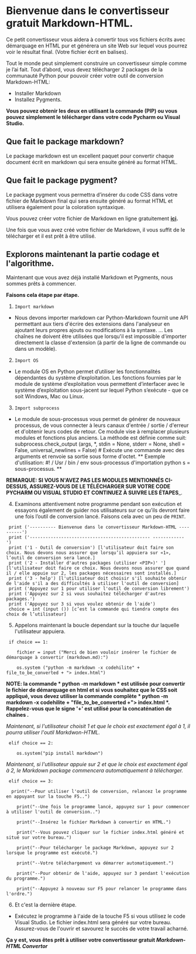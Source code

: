 ﻿
# Bienvenue dans le convertisseur gratuit Markdown-HTML.
 
 Ce petit convertisseur vous aidera à convertir tous vos fichiers écrits avec démarquage en HTML pur et générera un site Web sur lequel vous pourrez voir le résultat final. (Votre fichier écrit en balises).
 
 Tout le monde peut simplement construire un convertisseur simple comme je l’ai fait.
 Tout d’abord, vous devez télécharger 2 packages de la communauté Python pour pouvoir créer votre outil de conversion Markdown-HTML:
 - Installer Markdown
 - Installez Pygments.
 
 **Vous pouvez obtenir les deux en utilisant la commande (PIP) ou vous pouvez simplement le télécharger dans votre code Pycharm ou Visual Studio.**
 

## Que fait le package markdown?

 Le package markdown est un excellent paquet pour convertir chaque document écrit en markdown qui sera ensuite généré au format HTML.
 
## Que fait le package pygment?

 Le package pygment vous permettra d’insérer du code CSS dans votre fichier de Markdown final qui sera ensuite généré au format HTML et utilisera également pour la coloration syntaxique.
 
 Vous pouvez créer votre fichier de Markdown en ligne gratuitement **[ici](https://stackedit.io).**
 
 Une fois que vous avez créé votre fichier de Markdown, il vous suffit de le télécharger et il est prêt à être utilisé.
 
## Explorons maintenant la partie codage et l'algorithme.

 Maintenant que vous avez déjà installé Markdown et Pygments, nous sommes prêts à commencer.
 
**Faisons cela étape par étape.**

1) ``Import markdown``

- Nous devons importer markdown car Python-Markdown fournit une API permettant aux tiers d'écrire des extensions dans l'analyseur en ajoutant leurs propres ajouts ou modifications à la syntaxe. ... Les chaînes ne doivent être utilisées que lorsqu'il est impossible d'importer directement la classe d'extension (à partir de la ligne de commande ou dans un modèle).


2) ``Import OS``

- Le module OS en Python permet d’utiliser les fonctionnalités dépendantes du système d’exploitation. Les fonctions fournies par le module de système d’exploitation vous permettent d’interfacer avec le système d’exploitation sous-jacent sur lequel Python s’exécute - que ce soit Windows, Mac ou Linux.

3) ``Import subprocess``

- Le module de sous-processus vous permet de générer de nouveaux processus, de vous connecter à leurs canaux d'entrée / sortie / d'erreur et d'obtenir leurs codes de retour. Ce module vise à remplacer plusieurs modules et fonctions plus anciens. La méthode est définie comme suit: subprocess.check_output (args, *, stdin = None, stderr = None, shell = False, universal_newlines = False) # Exécute une commande avec des arguments et renvoie sa sortie sous forme d'octet. ** Exemple d'utilisation: #! / Usr / bin / env sous-processus d'importation python s = sous-processus. **

__REMARQUE: SI VOUS N'AVEZ PAS LES MODULES MENTIONNÉS CI-DESSUS, ASSUREZ-VOUS DE LE TÉLÉCHARGER SUR VOTRE CODE PYCHARM OU VISUAL STUDIO ET CONTINUEZ À SUIVRE LES ÉTAPES___.

4) Examinons attentivement notre programme pendant son exécution et essayons également de guider nos utilisateurs sur ce qu’ils devront faire une fois l’outil de conversion lancé. Faisons cela avec un peu de `PRINT`.

```
 print ('---------- Bienvenue dans le convertisseur Markdown-HTML ----------')
 print ('---------------------------------------------- ------------ ')
 print ('1 - Outil de conversion') [l'utilisateur doit faire son choix. Nous devons nous assurer que lorsqu’il appuiera sur «1», l’outil de conversion sera lancé.]
 print ('2 - Installer d'autres packages (utiliser <PIP>)' '] [l'utilisateur doit faire ce choix. Nous devons nous assurer que quand il / elle appuie sur 2, les packages nécessaires sont installés.]
 print ('3 - help') [l'utilisateur doit choisir s'il souhaite obtenir de l'aide s'il a des difficultés à utiliser l'outil de conversion]
 print ('Appuyez sur 1 pour utiliser l'outil de conversion librement')
 print ('Appuyez sur 2 si vous souhaitez télécharger d'autres packages.')
 print ('Appuyez sur 3 si vous voulez obtenir de l'aide')
 choice = int (input ()) [c’est la commande qui tiendra compte des choix de l’utilisateur]
```  
5) Appelons maintenant la boucle dependant sur la touche dur laquelle l'utilisateur appuiera.
```
 if choice == 1:

    fichier = input ("Merci de bien vouloir insérer le fichier de démarquage à convertir (markdown.md):")
    
    os.system ("python -m markdown -x codehilite" + file_to_be_converted + "> index.html")
```    
__NOTE: la commande * python -m markdown * est utilisée pour convertir le fichier de démarquage en html et si vous souhaitez que le CSS soit appliqué, vous devez utiliser la commande complète * python -m markdown -x codehilite + "file_to_be_converted +"> index.html *. Rappelez-vous que le signe '+' est utilisé pour la concaténation de chaînes .__

*Maintenant, si l'utilisateur choisit 1 et que le choix est exactement égal à 1, il pourra utiliser l'outil Markdwon-HTML.*
```
 elif choice == 2:

    os.system("pip install markdown")
```    
*Maintenant, si l'utilisateur appuie sur 2 et que le choix est exactement égal à 2, le Markdown package commencera automatiquement à télécharger.*
```    
 elif choice == 3:

  print("--Pour utiliser l'outil de conversion, relancez le programme en appuyant sur la touche F5..")
  
    print("--Une fois le programme lancé, appuyez sur 1 pour commencer à utiliser l'outil de conversion..")
  
    print("--Insérez le fichier Markdown à convertir en HTML.")
  
    print("--Vous pouvez cliquer sur le fichier index.html généré et situé sur votre bureau.")
  
    print("--Pour télécharger le package Markdown, appuyez sur 2 lorsque le programme est exécuté.")
  
    print("--Votre téléchargement va démarrer automatiquement.")
  
    print("--Pour obtenir de l'aide, appuyez sur 3 pendant l'exécution du programme.")
  
    print("--Appuyez à nouveau sur F5 pour relancer le programme dans l'ordre.")
```    
6) Et c'est la dernière étape.

- Exécutez le programme à l'aide de la touche F5 si vous utilisez le code Visual Studio. Le fichier index.html sera généré sur votre bureau. Assurez-vous de l'ouvrir et savourez le succès de votre travail acharné.

**Ça y est, vous êtes prêt à utiliser votre convertisseur gratuit _Markdown-HTML Convertor_**
    


 
 
